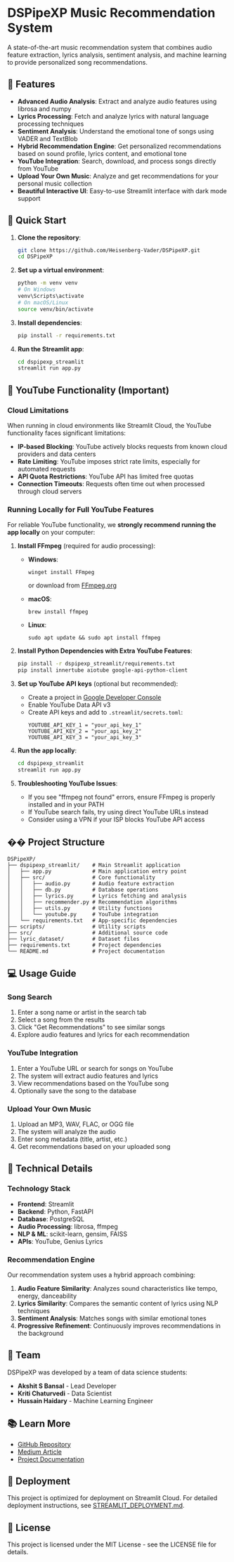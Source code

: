 # DSPipeXP Music Recommendation System

A state-of-the-art music recommendation system that combines audio feature extraction, lyrics analysis, sentiment analysis, and machine learning to provide personalized song recommendations.

## 🎵 Features

- **Advanced Audio Analysis**: Extract and analyze audio features using librosa and numpy
- **Lyrics Processing**: Fetch and analyze lyrics with natural language processing techniques
- **Sentiment Analysis**: Understand the emotional tone of songs using VADER and TextBlob
- **Hybrid Recommendation Engine**: Get personalized recommendations based on sound profile, lyrics content, and emotional tone
- **YouTube Integration**: Search, download, and process songs directly from YouTube
- **Upload Your Own Music**: Analyze and get recommendations for your personal music collection
- **Beautiful Interactive UI**: Easy-to-use Streamlit interface with dark mode support

## 🚀 Quick Start

1. **Clone the repository**:
   ```bash
   git clone https://github.com/Heisenberg-Vader/DSPipeXP.git
   cd DSPipeXP
   ```

2. **Set up a virtual environment**:
   ```bash
   python -m venv venv
   # On Windows
   venv\Scripts\activate
   # On macOS/Linux
   source venv/bin/activate
   ```

3. **Install dependencies**:
   ```bash
   pip install -r requirements.txt
   ```

4. **Run the Streamlit app**:
   ```bash
   cd dspipexp_streamlit
   streamlit run app.py
   ```

## 🎥 YouTube Functionality (Important)

### Cloud Limitations

When running in cloud environments like Streamlit Cloud, the YouTube functionality faces significant limitations:

- **IP-based Blocking**: YouTube actively blocks requests from known cloud providers and data centers
- **Rate Limiting**: YouTube imposes strict rate limits, especially for automated requests
- **API Quota Restrictions**: YouTube API has limited free quotas
- **Connection Timeouts**: Requests often time out when processed through cloud servers

### Running Locally for Full YouTube Features

For reliable YouTube functionality, we **strongly recommend running the app locally** on your computer:

1. **Install FFmpeg** (required for audio processing):
   
   - **Windows**:
     ```
     winget install FFmpeg
     ```
     or download from [FFmpeg.org](https://ffmpeg.org/download.html)
   
   - **macOS**:
     ```
     brew install ffmpeg
     ```
   
   - **Linux**:
     ```
     sudo apt update && sudo apt install ffmpeg
     ```

2. **Install Python Dependencies with Extra YouTube Features**:
   ```bash
   pip install -r dspipexp_streamlit/requirements.txt
   pip install innertube aiotube google-api-python-client
   ```

3. **Set up YouTube API keys** (optional but recommended):
   - Create a project in [Google Developer Console](https://console.developers.google.com/)
   - Enable YouTube Data API v3
   - Create API keys and add to `.streamlit/secrets.toml`:
     ```
     YOUTUBE_API_KEY_1 = "your_api_key_1"
     YOUTUBE_API_KEY_2 = "your_api_key_2"
     YOUTUBE_API_KEY_3 = "your_api_key_3"
     ```

4. **Run the app locally**:
   ```bash
   cd dspipexp_streamlit
   streamlit run app.py
   ```

5. **Troubleshooting YouTube Issues**:
   - If you see "ffmpeg not found" errors, ensure FFmpeg is properly installed and in your PATH
   - If YouTube search fails, try using direct YouTube URLs instead
   - Consider using a VPN if your ISP blocks YouTube API access

## �� Project Structure

```
DSPipeXP/
├── dspipexp_streamlit/    # Main Streamlit application
│   ├── app.py             # Main application entry point
│   ├── src/               # Core functionality
│   │   ├── audio.py       # Audio feature extraction
│   │   ├── db.py          # Database operations
│   │   ├── lyrics.py      # Lyrics fetching and analysis
│   │   ├── recommender.py # Recommendation algorithms
│   │   ├── utils.py       # Utility functions
│   │   └── youtube.py     # YouTube integration
│   └── requirements.txt   # App-specific dependencies
├── scripts/               # Utility scripts
├── src/                   # Additional source code
├── lyric_dataset/         # Dataset files
├── requirements.txt       # Project dependencies
└── README.md              # Project documentation
```

## 💻 Usage Guide

### Song Search

1. Enter a song name or artist in the search tab
2. Select a song from the results
3. Click "Get Recommendations" to see similar songs
4. Explore audio features and lyrics for each recommendation

### YouTube Integration

1. Enter a YouTube URL or search for songs on YouTube
2. The system will extract audio features and lyrics
3. View recommendations based on the YouTube song
4. Optionally save the song to the database

### Upload Your Own Music

1. Upload an MP3, WAV, FLAC, or OGG file
2. The system will analyze the audio
3. Enter song metadata (title, artist, etc.)
4. Get recommendations based on your uploaded song

## 🔧 Technical Details

### Technology Stack

- **Frontend**: Streamlit
- **Backend**: Python, FastAPI
- **Database**: PostgreSQL
- **Audio Processing**: librosa, ffmpeg
- **NLP & ML**: scikit-learn, gensim, FAISS
- **APIs**: YouTube, Genius Lyrics

### Recommendation Engine

Our recommendation system uses a hybrid approach combining:

1. **Audio Feature Similarity**: Analyzes sound characteristics like tempo, energy, danceability
2. **Lyrics Similarity**: Compares the semantic content of lyrics using NLP techniques
3. **Sentiment Analysis**: Matches songs with similar emotional tones
4. **Progressive Refinement**: Continuously improves recommendations in the background

## 👥 Team

DSPipeXP was developed by a team of data science students:

- **Akshit S Bansal** - Lead Developer
- **Kriti Chaturvedi** - Data Scientist
- **Hussain Haidary** - Machine Learning Engineer

## 📚 Learn More

- [GitHub Repository](https://github.com/Heisenberg-Vader/DSPipeXP)
- [Medium Article](https://medium.com/@heisenberg-vader/dspipexp)
- [Project Documentation](dspipexp_streamlit/README.md)

## 🚀 Deployment

This project is optimized for deployment on Streamlit Cloud. For detailed deployment instructions, see [STREAMLIT_DEPLOYMENT.md](STREAMLIT_DEPLOYMENT.md).

## 📝 License

This project is licensed under the MIT License - see the LICENSE file for details.